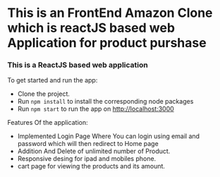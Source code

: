 # This is an FrontEnd Amazon Clone which is reactJS based web Application for product purshase 

### This is a ReactJS based web application

To get started and run the app:

- Clone the project.
- Run `npm install` to install the corresponding node packages
- Run `npm start` to run the app on [http://localhost:3000](http://localhost:3000)


Features Of the application:

- Implemented Login Page Where You can login using email and password which will then redirect to Home page
- Addition And Delete of unlimited number of Product.
- Responsive desing for ipad and mobiles phone.
- cart page for viewing the products and its amount.
